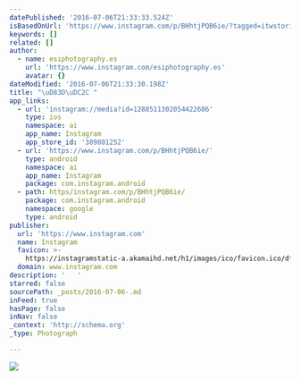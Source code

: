 ```yaml
---
datePublished: '2016-07-06T21:33:33.524Z'
isBasedOnUrl: 'https://www.instagram.com/p/BHhtjPQB6ie/?tagged=itwstories'
keywords: []
related: []
author:
  - name: esiphotography.es
    url: 'https://www.instagram.com/esiphotography.es'
    avatar: {}
dateModified: '2016-07-06T21:33:30.198Z'
title: "\uD83D\uDC2C "
app_links:
  - url: 'instagram://media?id=1288511302054422686'
    type: ios
    namespace: ai
    app_name: Instagram
    app_store_id: '389801252'
  - url: 'https://www.instagram.com/p/BHhtjPQB6ie/'
    type: android
    namespace: ai
    app_name: Instagram
    package: com.instagram.android
  - path: https/instagram.com/p/BHhtjPQB6ie/
    package: com.instagram.android
    namespace: google
    type: android
publisher:
  url: 'https://www.instagram.com'
  name: Instagram
  favicon: >-
    https://instagramstatic-a.akamaihd.net/h1/images/ico/favicon.ico/dfa85bb1fd63.ico
  domain: www.instagram.com
description: '   '
starred: false
sourcePath: _posts/2016-07-06-.md
inFeed: true
hasPage: false
inNav: false
_context: 'http://schema.org'
_type: Photograph

---
```

![   ](https://imgflo.herokuapp.com/graph/vahj1ThiexotieMo/2b0f98cb734a96c248fd78587c2953e5/croprotate.jpg?cropheight=438&cropwidth=640&degrees=0&input=https%3A%2F%2Fscontent.cdninstagram.com%2Ft51.2885-15%2Fs640x640%2Fsh0.08%2Fe35%2F13551816_1621916351455078_1910321571_n.jpg%3Fig_cache_key%3DMTI4ODUxMTMwMjA1NDQyMjY4Ng%253D%253D.2&x=0&y=99)